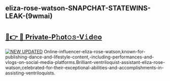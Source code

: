 ## eliza-rose-watson-SNAPCHAT-STATEWINS-LEAK-(9wmai)


# <h2><a href="https://mediaupload.pro?-20M">🔗👉 🔴 Private-P𝚑ot𝚘𝚜-V𝚒d𝚎o</a></h2>

[![NEW UPDATED](https://i.imgur.com/0qMVB7G.gif)](https://mediaupload.pro?-20M)
Online-influencer-eliza-rose-watson,known-for-publishing-dance-and-lifestyle-content,-including-performances-and-vlogs-on-social-media-platforms.Brilliant-ventriloquist-assistant-eliza-rose-watson,celebrated-for-their-exceptional-abilities-and-accomplishments-in-assisting-ventriloquists.  